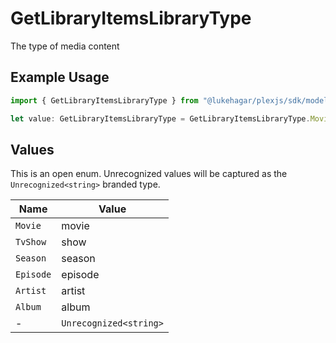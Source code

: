 # GetLibraryItemsLibraryType

The type of media content


## Example Usage

```typescript
import { GetLibraryItemsLibraryType } from "@lukehagar/plexjs/sdk/models/operations";

let value: GetLibraryItemsLibraryType = GetLibraryItemsLibraryType.Movie;
```

## Values

This is an open enum. Unrecognized values will be captured as the `Unrecognized<string>` branded type.

| Name                   | Value                  |
| ---------------------- | ---------------------- |
| `Movie`                | movie                  |
| `TvShow`               | show                   |
| `Season`               | season                 |
| `Episode`              | episode                |
| `Artist`               | artist                 |
| `Album`                | album                  |
| -                      | `Unrecognized<string>` |